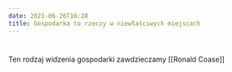 ```yaml
---
date: 2021-06-26T16:28
title: Gospodarka to rzeczy w niewłaściwych miejscach
---
```


# 

Ten rodzaj widzenia gospodarki zawdzieczamy [[Ronald Coase]]
